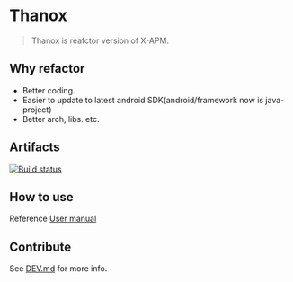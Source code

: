 # Thanox 

> Thanox is reafctor version of X-APM.

## Why refactor

* Better coding.
* Easier to update to latest android SDK(android/framework now is java-project)
* Better arch, libs. etc.

## Artifacts

[![Build status](https://ci.appveyor.com/api/projects/status/9bh8ar3u95mg03v7?svg=true)](https://ci.appveyor.com/project/potestadetornaco/thanox)

## How to use

Reference [User manual](https://tornaco.github.io/Thanox/)

## Contribute

See [DEV.md](DEV.md) for more info.

